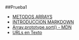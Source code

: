 ##Prueba1


  - [METODOS ARRAYS](https://dev.to/gdcodev/25-metodos-de-arrays-en-javascript-que-todo-desarrollador-debe-conocer-4a2d)
  - [INTRODUCCION MARKDOWN](https://programminghistorian.org/es/lecciones/introduccion-a-markdown)
  - [Array.prototype.sort() - MDN](https://developer.mozilla.org/es/docs/Web/JavaScript/Reference/Global_Objects/Array/sort)
  - [URLs en Texto](https://stackoverflow.com/questions/1500260/detect-urls-in-text-with-javascript)